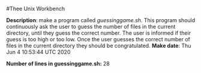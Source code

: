 #Thee Unix Workbench 


 **Description**: make a program called *guessinggame.sh*. This program should continuously ask the user to guess the number of files in the current directory, until they guess the correct number. The user is informed if their guess is too high or too low. Once the user guesses the correct number of files in the current directory they should be congratulated.
**Make date**: Thu Jun  4 10:53:44 UTC 2020

 **Number of lines in guessinggame.sh:** 28 
